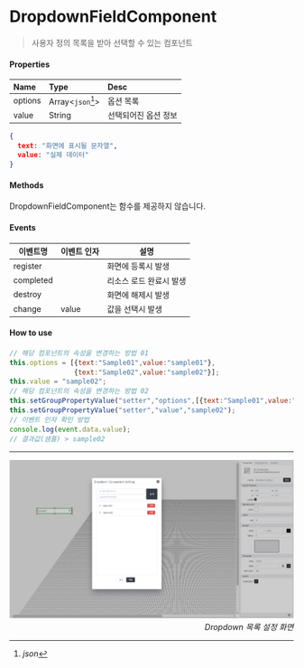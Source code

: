 # DropdownFieldComponent
> 사용자 정의 목록을 받아 선택할 수 있는 컴포넌트

#### Properties
| Name       | Type    | Desc                                                |
| :--------- | :------ | :-------------------------------------------------- |
| options | Array<`json`[^1]>  | 옵션 목록                                  |
| value   | String | 선택되어진 옵션 정보                                 |

[^1]: *json*
```json
{
  text: "화면에 표시될 문자열",
  value: "실제 데이터"
}
```

#### Methods

DropdownFieldComponent는 함수를 제공하지 않습니다.

#### Events
|이벤트명|이벤트 인자|설명|
|---|---|---|
|register||화면에 등록시 발생|
|completed||리소스 로드 완료시 발생|
|destroy||화면에 해제시 발생|
|change|value|값을 선택시 발생|


#### How to use
```js
// 해당 컴포넌트의 속성을 변경하는 방법 01
this.options = [{text:"Sample01",value:"sample01"},
                {text:"Sample02",value:"sample02"}];
this.value = "sample02";
// 해당 컴포넌트의 속성을 변경하는 방법 02
this.setGroupPropertyValue("setter","options",[{text:"Sample01",value:"sample01"},{text:"Sample02",value:"sample02"}]);
this.setGroupPropertyValue("setter","value","sample02");
// 이벤트 인자 확인 방법
console.log(event.data.value);
// 결과값(샘플) > sample02
```


---

![gras](./images/dropdown.png)
<p align="right" style="margin-top: -.85em;font-style: italic;">Dropdown 목록 설정 화면</p>